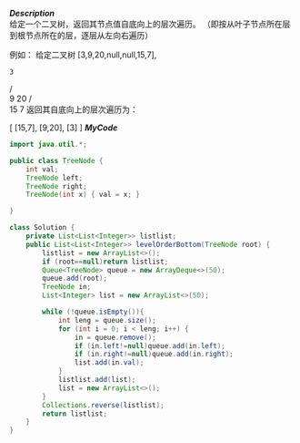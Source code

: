 ***Description***<br>
给定一个二叉树，返回其节点值自底向上的层次遍历。 （即按从叶子节点所在层到根节点所在的层，逐层从左向右遍历）

例如：
给定二叉树 [3,9,20,null,null,15,7],

    3
   / \
  9  20
    /  \
   15   7
返回其自底向上的层次遍历为：

[
  [15,7],
  [9,20],
  [3]
]
***MyCode***<br>
```java
import java.util.*;

public class TreeNode {
    int val;
    TreeNode left;
    TreeNode right;
    TreeNode(int x) { val = x; }

}

class Solution {
    private List<List<Integer>> listlist;
    public List<List<Integer>> levelOrderBottom(TreeNode root) {
        listlist = new ArrayList<>();
        if (root==null)return listlist;
        Queue<TreeNode> queue = new ArrayDeque<>(50);
        queue.add(root);
        TreeNode in;
        List<Integer> list = new ArrayList<>(50);

        while (!queue.isEmpty()){
            int leng = queue.size();
            for (int i = 0; i < leng; i++) {
                in = queue.remove();
                if (in.left!=null)queue.add(in.left);
                if (in.right!=null)queue.add(in.right);
                list.add(in.val);
            }
            listlist.add(list);
            list = new ArrayList<>();
        }
        Collections.reverse(listlist);
        return listlist;
    }
}
